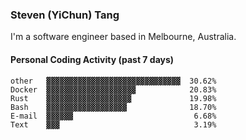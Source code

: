### Steven (YiChun) Tang

I'm a software engineer based in Melbourne, Australia.

#### Personal Coding Activity (past 7 days)
```
other   ▓▓▓▓▓▓▓▓▓▓▓▓▓▓▓▓▓▓▓▓▓▓▓▓▓▓▓▓▓▓  30.62%
Docker  ▓▓▓▓▓▓▓▓▓▓▓▓▓▓▓▓▓▓▓▓            20.83%
Rust    ▓▓▓▓▓▓▓▓▓▓▓▓▓▓▓▓▓▓▓             19.98%
Bash    ▓▓▓▓▓▓▓▓▓▓▓▓▓▓▓▓▓▓              18.70%
E-mail  ▓▓▓▓▓▓                           6.68%
Text    ▓▓▓                              3.19%
```
